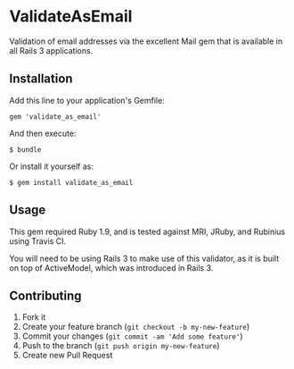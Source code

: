 # ValidateAsEmail

Validation of email addresses via the excellent Mail gem that is
available in all Rails 3 applications.

## Installation

Add this line to your application's Gemfile:

    gem 'validate_as_email'

And then execute:

    $ bundle

Or install it yourself as:

    $ gem install validate_as_email

## Usage

This gem required Ruby 1.9, and is tested against MRI, JRuby, and
Rubinius using Travis CI.

You will need to be using Rails 3 to make use of this validator, as it
is built on top of ActiveModel, which was introduced in Rails 3.

## Contributing

1. Fork it
2. Create your feature branch (`git checkout -b my-new-feature`)
3. Commit your changes (`git commit -am 'Add some feature'`)
4. Push to the branch (`git push origin my-new-feature`)
5. Create new Pull Request
